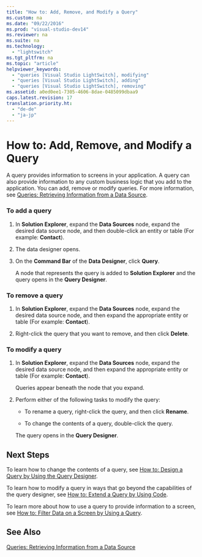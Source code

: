 ```yaml
---
title: "How to: Add, Remove, and Modify a Query"
ms.custom: na
ms.date: "09/22/2016"
ms.prod: "visual-studio-dev14"
ms.reviewer: na
ms.suite: na
ms.technology: 
  - "lightswitch"
ms.tgt_pltfrm: na
ms.topic: "article"
helpviewer_keywords: 
  - "queries [Visual Studio LightSwitch], modifying"
  - "queries [Visual Studio LightSwitch], adding"
  - "queries [Visual Studio LightSwitch], removing"
ms.assetid: a0ed0ee1-7305-4606-8dae-0485099dbaa9
caps.latest.revision: 17
translation.priority.ht: 
  - "de-de"
  - "ja-jp"
---
```

# How to: Add, Remove, and Modify a Query
A query provides information to screens in your application. A query can also provide information to any custom business logic that you add to the application. You can add, remove or modify queries. For more information, see [Queries: Retrieving Information from a Data Source](../VS_csharp/queries--retrieving-information-from-a-data-source.md).  
  
### To add a query  
  
1.  In **Solution Explorer**, expand the **Data Sources** node, expand the desired data source node, and then double-click an entity or table (For example: **Contact**).  
  
2.  The data designer opens.  
  
3.  On the **Command Bar** of the **Data Designer**, click **Query**.  
  
     A node that represents the query is added to **Solution Explorer** and the query opens in the **Query Designer**.  
  
### To remove a query  
  
1.  In **Solution Explorer**, expand the **Data Sources** node, expand the desired data source node, and then expand the appropriate entity or table (For example: **Contact**).  
  
2.  Right-click the query that you want to remove, and then click **Delete**.  
  
### To modify a query  
  
1.  In **Solution Explorer**, expand the **Data Sources** node, expand the desired data source node, and then expand the appropriate entity or table (For example: **Contact**).  
  
     Queries appear beneath the node that you expand.  
  
2.  Perform either of the following tasks to modify the query:  
  
    -   To rename a query, right-click the query, and then click **Rename**.  
  
    -   To change the contents of a query, double-click the query.  
  
     The query opens in the **Query Designer**.  
  
## Next Steps  
 To learn how to change the contents of a query, see [How to: Design a Query by Using the Query Designer](../VS_csharp/how-to--design-a-query-by-using-the-query-designer.md).  
  
 To learn how to modify a query in ways that go beyond the capabilities of the query designer, see [How to: Extend a Query by Using Code](../VS_csharp/how-to--extend-a-query-by-using-code.md).  
  
 To learn more about how to use a query to provide information to a screen, see [How to: Filter Data on a Screen by Using a Query](../VS_csharp/how-to--filter-data-on-a-silverlight-screen.md).  
  
## See Also  
 [Queries: Retrieving Information from a Data Source](../VS_csharp/queries--retrieving-information-from-a-data-source.md)